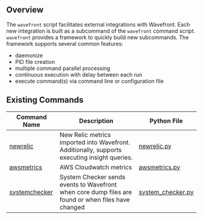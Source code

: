 ## Overview
The `wavefront` script facilitates external integrations with Wavefront.  Each new integration is built as a subcommand of the `wavefront` command script.  `wavefront` provides a framework to quickly build new subcommands.  The framework supports several common features:

* daemonize
* PID file creation
* multiple command parallel processing
* continuous execution with delay between each run
* execute command(s) via command line or configuration file

## Existing Commands
| Command Name | Description | Python File |
| ------------ | ----------- | ----------- |
| [newrelic](docs/README.newrelic.md) | New Relic metrics imported into Wavefront.  Additionally, supports executing insight queries. | [newrelic.py](wavefront/newrelic.py) |
| [awsmetrics](docs/README.awsmetrics.md) | AWS Cloudwatch metrics | [awsmetrics.py](wavefront/awsmetrics.py) |
| [systemchecker](docs/README.system_checker.md) | System Checker sends events to Wavefront when core dump files are found or when files have changed | [system_checker.py](wavefront/system_checker.py) |


